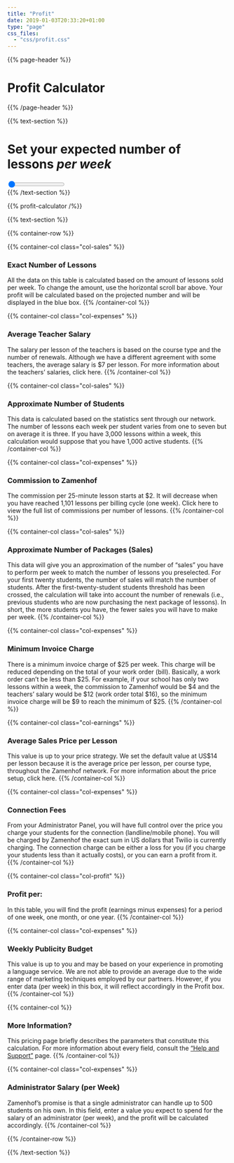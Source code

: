 ```yaml
---
title: "Profit"
date: 2019-01-03T20:33:20+01:00
type: "page"
css_files:
  - "css/profit.css"
---
```


{{% page-header %}}

# Profit Calculator

{{% /page-header %}}


{{% text-section %}}
# Set your expected number of lessons _per week_

<div class="slidecontainer">
  <input type="range" min="0" max="20" value="0" class="slider" id="lessons_per_week_slider">
</div>
{{% /text-section %}}



{{% profit-calculator /%}}



{{% text-section %}}

{{% container-row %}}

{{% container-col class="col-sales" %}}
### Exact Number of Lessons
All the data on this table is calculated based on the amount of lessons sold per week. To change the amount, use the horizontal scroll bar above. Your profit will be calculated based on the projected number and will be displayed in the blue box.
{{% /container-col %}}

{{% container-col class="col-expenses" %}}
### Average Teacher Salary
The salary per lesson of the teachers is based on the course type and the number of renewals. Although we have a different agreement with some teachers, the average salary is $7 per lesson. For more information about the teachers’ salaries, click here.
{{% /container-col %}}



{{% container-col class="col-sales" %}}
### Approximate Number of Students
This data is calculated based on the statistics sent through our network. The number of lessons each week per student varies from one to seven but on average it is three. If you have 3,000 lessons within a week, this calculation would suppose that you have 1,000 active students.
{{% /container-col %}}

{{% container-col class="col-expenses" %}}
### Commission to Zamenhof
The commission per 25-minute lesson starts at $2. It will decrease when you have reached 1,101 lessons per billing cycle (one week). Click here to view the full list of commissions per number of lessons.
{{% /container-col %}}

{{% container-col class="col-sales" %}}
### Approximate Number of Packages (Sales)
This data will give you an approximation of the number of “sales” you have to perform per week to match the number of lessons you preselected. For your first twenty students, the number of sales will match the number of students. After the first-twenty-student students threshold has been crossed, the calculation will take into account the number of renewals (i.e., previous students who are now purchasing the next package of lessons). In short, the more students you have, the fewer sales you will have to make per week.
{{% /container-col %}}

{{% container-col class="col-expenses" %}}
### Minimum Invoice Charge
There is a minimum invoice charge of $25 per week. This charge will be reduced depending on the total of your work order (bill). Basically, a work order can’t be less than $25. For example, if your school has only two lessons within a week, the commission to Zamenhof would be $4 and the teachers’ salary would be $12 (work order total $16), so the minimum invoice charge will be $9 to reach the minimum of $25.
{{% /container-col %}}

{{% container-col class="col-earnings" %}}
### Average Sales Price per Lesson
This value is up to your price strategy. We set the default value at US$14 per lesson because it is the average price per lesson, per course type, throughout the Zamenhof network. For more information about the price setup, click here.
{{% /container-col %}}

{{% container-col class="col-expenses" %}}
### Connection Fees
From your Administrator Panel, you will have full control over the price you charge your students for the connection (landline/mobile phone). You will be charged by Zamenhof the exact sum in US dollars that Twilio is currently charging. The connection charge can be either a loss for you (if you charge your students less than it actually costs), or you can earn a profit from it.
{{% /container-col %}}

{{% container-col class="col-profit" %}}
### Profit per:
In this table, you will find the profit (earnings minus expenses) for a period of one week, one month, or one year.
{{% /container-col %}}

{{% container-col class="col-expenses" %}}
### Weekly Publicity Budget
This value is up to you and may be based on your experience in promoting a language service. We are not able to provide an average due to the wide range of marketing techniques employed by our partners. However, if you enter data (per week) in this box, it will reflect accordingly in the Profit box.
{{% /container-col %}}

{{% container-col %}}
### More Information?
This pricing page briefly describes the parameters that constitute this calculation.
For more information about every field, consult the [“Help and Support”](http://zamenhof.net/faq/) page.
{{% /container-col %}}

{{% container-col class="col-expenses" %}}
### Administrator Salary (per Week)
Zamenhof’s promise is that a single administrator can handle up to 500 students on his own. In this field, enter a value you expect to spend for the salary of an administrator (per week), and the profit will be calculated accordingly.
{{% /container-col %}}

{{% /container-row %}}


{{% /text-section %}}
